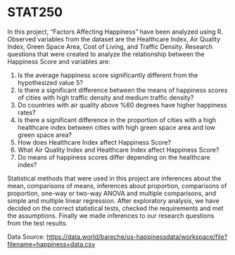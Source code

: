# STAT250
In this project, “Factors Affecting Happiness” have been analyzed using R. Observed variables from the
dataset are the Healthcare Index, Air Quality Index, Green Space Area, Cost of Living, and Traffic
Density. Research questions that were created to analyze the relationship between the Happiness Score
and variables are:

1. Is the average happiness score significantly different from the hypothesized value 5?
2. Is there a significant difference between the means of happiness scores of cities with high traffic
density and medium traffic density?
3. Do countries with air quality above %60 degrees have higher happiness rates?
4. Is there a significant difference in the proportion of cities with a high healthcare index between
cities with high green space area and low green space area?
5. How does Healthcare Index affect Happiness Score?
6. What Air Quality Index and Healthcare Index affect Happiness Score?
7. Do means of happiness scores differ depending on the healthcare index?

 Statistical methods that were used in this project are inferences about the mean, comparisons of
means, inferences about proportion, comparisons of proportion, one-way or two-way ANOVA and
multiple comparisons, and simple and multiple linear regression. After exploratory analysis, we have
decided on the correct statistical tests, checked the requirements and met the assumptions. Finally we
made inferences to our research questions from the test results.

Data Source: https://data.world/bareche/us-happinessdata/workspace/file?filename=happiness+data.csv
